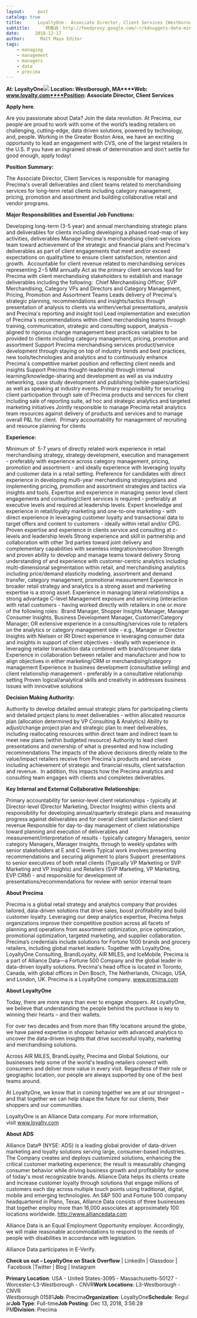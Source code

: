 ```yaml
---
layout:     post
catalog: true
title:      LoyaltyOne： Associate Director, Client Services [Westborough, MA]
subtitle:      转载自：http://feedproxy.google.com/~r/kdnuggets-data-mining-analytics/~3/wbI654nNnxA/12-17-loyaltyone-associate-director-client-services.html
date:      2018-12-17
author:      Matt Mayo Editor
tags:
    - managing
    - management
    - managers
    - data
    - precima
---
```


**At: LoyaltyOne**![](http://feedproxy.google.com/jimg/loyalty-one.jpg)
**Location: Westborough, MA****Web: www.loyalty.com****Position: Associate Director, Client Services**

**Apply here**.

Are you passionate about Data? Join the data revolution. At Precima, our people are proud to work with some of the world’s leading retailers on challenging, cutting-edge, data driven solutions, powered by technology, and, people. Working in the Greater Boston Area, we have an exciting opportunity to lead an engagement with CVS, one of the largest retailers in the U.S. If you have an ingrained streak of determination and don’t settle for good enough, apply today!

****Position Summary:****

The Associate Director, Client Services is responsible for managing Precima's overall deliverables and client teams related to merchandising services for long-term retail clients including category management, pricing, promotion and assortment and building collaborative retail and vendor programs.

****Major Responsibilities and Essential Job Functions:****

Developing long-term (3-5 year) and annual merchandising strategic plans and deliverables for clients including developing a phased road-map of key activities, deliverables
Manage Precima's merchandising client-services team toward achievement of the strategic and financial plans and Precima's deliverables as part of client engagements that meet and/or exceed expectations on quality/time to ensure client satisfaction, retention and growth.  Accountable for client revenue related to merchandising services representing $2-$5 MM annually
Act as the primary client services lead for Precima with client merchandising stakeholders to establish and manage deliverables including the following:  Chief Merchandising Officer, SVP Merchandising, Category VPs and Directors and Category Management, Pricing, Promotion and Assortment Teams
Leads delivery of Precima's strategic planning, recommendations and insights/tactics through presentation of analysis to clients via written/verbal presentations, analysis and Precima's reporting and insight tool
Lead implementation and execution of Precima's recommendations within client merchandising teams through training, communication, strategic and consulting support, analysis - aligned to rigorous change management best practices variables to be provided to clients including category management, pricing, promotion and assortment
Support Precima merchandising services product/service development through staying on top of industry trends and best practices, new tools/technologies and analytics and to continuously enhance Precima's competitive market position and reflecting client needs and insights
Support Precima thought-leadership through internal learning/knowledge-sharing and development as well as via industry networking, case study development and publishing (white-papers/articles) as well as speaking at industry events.
Primary responsibility for securing client participation through sale of Precima products and services for client including sale of reporting suite, ad hoc and strategic analytics and targeted marketing initiatives
Jointly responsible to manage Precima retail analytics team resources against delivery of products and services and to manage overall P&L for client.  Primary accountability for management of recruiting and resource planning for clients

****Experience:****

Minimum of  5-7 years of directly related work experience in retail merchandising strategy, strategy development, execution and management - preferably with experience across category management, pricing, promotion and assortment - and ideally experience with leveraging loyalty and customer data in a retail setting.
Preference for candidates with direct experience in developing multi-year merchandising strategy/plans and implementing pricing, promotion and assortment strategies and tactics via insights and tools.
Expertise and experience in managing senior level client engagements and consulting/client services is required - preferably at executive levels and required at leadership levels.
Expert knowledge and experience in retail/loyalty marketing and one-to-one marketing - with direct experience in leveraging customer loyalty and transactional data to target offers and content to customers - ideally within retail and/or CPG.
Proven expertise and experience in clients service and consulting at c-levels and leadership levels
Strong experience and skill in partnership and collaboration with other 3rd parties toward joint delivery and complementary capabilities with seamless integration/execution
Strength and proven ability to develop and manage teams toward delivery
Strong understanding of and experience with customer-centric analytics including multi-dimensional segmentation within retail, and merchandising analytics including price/demand elasticity modeling, assortment and demand transfer, category management, promotional measurement
Experience in broader retail strategy and analytics is a strong asset and marketing expertise is a strong asset.
Experience in managing lateral relationships a strong advantage
C-level Management exposure and servicing (interaction with retail customers - having worked directly with retailers in one or more of the following roles:  Brand Manager, Shopper Insights Manager, Manager Consumer Insights, Business Development Manager, Customer/Category Manager; OR extensive experience in a consulting/services role to retailers on the analytics or category management side - e.g., Manager or Director Insights with Nielsen or IRI
Direct experience in leveraging consumer data and insights in support of client objectives - ideally with experience in leveraging retailer transaction data combined with brand/consumer data
Experience in collaboration between retailer and manufacturer and how to align objectives in either marketing/CRM or merchandising/category management
Experience in business development (consultative selling) and client relationship management - preferably in a consultative relationship setting
Proven logical/analytical skills and creativity in addresses business issues with innovative solutions

****Decision Making Authority:****

Authority to develop detailed annual strategic plans for participating clients and detailed project plans to meet deliverables - within allocated resource plan (allocation determined by VP Consulting & Analytics)
Ability to adjust/change project plan and strategic plan to meet deliverables, including reallocating resources within direct team and indirect team to meet new plans (within budgeted resource)
Authority to lead client presentations and ownership of what is presented and how including recommendations
The impacts of the above decisions directly relate to the value/impact retailers receive from Precima's products and services including achievement of strategic and financial results, client satisfaction and revenue.  In addition, this impacts how the Precima analytics and consulting team engages with clients and completes deliverables.

****Key Internal and External Collaborative Relationships:****

Primary accountability for senior-level client relationships - typically at Director-level (Director Marketing, Director Insights) within clients and responsibility for developing annual/quarterly strategic plans and measuring progress against deliverables and for overall client satisfaction and client revenue
Responsible for day-to-day management of client relationships toward planning and execution of deliverables and measurement/interpretation of results - typically category Managers, senior category Managers, Manager Insights, through to weekly updates with senior stakeholders at E and C levels
Typical work involves presenting recommendations and securing alignment to plans
Support  presentations to senior executives of both retail clients (Typically VP Marketing or SVP Marketing and VP Insights) and Retailers (SVP Marketing, VP Marketing, EVP CRM) - and responsible for development of presentations/recommendations for review with senior internal team

****About Precima****

Precima is a global retail strategy and analytics company that provides tailored, data-driven solutions that drive sales, boost profitability and build customer loyalty. Leveraging our deep analytics expertise, Precima helps organizations improve their competitive position across all facets of planning and operations from assortment optimization, price optimization, promotional optimization, targeted marketing, and supplier collaboration. Precima’s credentials include solutions for Fortune 1000 brands and grocery retailers, including global market leaders. Together with LoyaltyOne, LoyaltyOne Consulting, BrandLoyalty, AIR MILES, and IceMobile, Precima is a part of Alliance Data―a Fortune 500 Company and the global leader in data-driven loyalty solutions. Precima's head office is located in Toronto, Canada, with global offices in Den Bosch, The Netherlands, Chicago, USA, and London, UK. Precima is a LoyaltyOne company. www.precima.com

****About LoyaltyOne****

Today, there are more ways than ever to engage shoppers. At LoyaltyOne, we believe that understanding the people behind the purchase is key to winning their hearts – and their wallets.

For over two decades and from more than fifty locations around the globe, we have paired expertise in shopper behavior with advanced analytics to uncover the data-driven insights that drive successful loyalty, marketing and merchandising solutions.

Across AIR MILES, BrandLoyalty, Precima and Global Solutions, our businesses help some of the world's leading retailers connect with consumers and deliver more value in every visit. Regardless of their role or geographic location, our people are always supported by one of the best teams around.

At LoyaltyOne, we know that in coming together we are at our strongest – and that together we can help shape the future for our clients, their shoppers and our communities.

LoyaltyOne is an Alliance Data company. For more information, visit www.loyalty.com

****About ADS****

Alliance Data® (NYSE: ADS) is a leading global provider of data-driven marketing and loyalty solutions serving large, consumer-based industries. The Company creates and deploys customized solutions, enhancing the critical customer marketing experience; the result is measurably changing consumer behavior while driving business growth and profitability for some of today's most recognizable brands. Alliance Data helps its clients create and increase customer loyalty through solutions that engage millions of customers each day across multiple touch points using traditional, digital, mobile and emerging technologies. An S&P 500 and Fortune 500 company headquartered in Plano, Texas, Alliance Data consists of three businesses that together employ more than 16,000 associates at approximately 100 locations worldwide. http://www.alliancedata.com

Alliance Data is an Equal Employment Opportunity employer. Accordingly, we will make reasonable accommodations to respond to the needs of people with disabilities in accordance with legislation.

Alliance Data participates in E-Verify.

****Check us out – LoyaltyOne on Stack Overflow**** | LinkedIn | Glassdoor | Facebook |Twitter | Blog | Instagram

**Primary Location**: USA - United States-3095 - Massachusetts-50127 - Worcester-L3-Westborough - CNVR**Work Locations**: L3-Westborough - CNVR Westborough 01581**Job**: Precima**Organization**: LoyaltyOne**Schedule**: Regular**Job Type**: Full-time**Job Posting**: Dec 13, 2018, 3:56:28 PM**Division**: Precima
